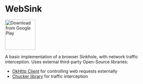 # WebSink


[<img src="https://play.google.com/intl/en_us/badges/images/generic/en_badge_web_generic.png" 
      alt="Download from Google Play" 
      height="100">](https://play.google.com/store/apps/details?id=com.sid.websink)

A basic implementation of a browser Sinkhole, with network traffic interception.
Uses external third-party Open-Source libraries:
- [OkHttp Client](square.github.io/okhttp) for controlling web requests externally
- [Chucker library](github.com/ChuckerTeam/chucker) for traffic interception
